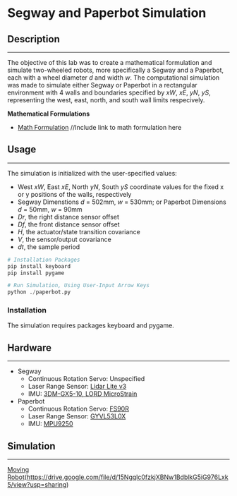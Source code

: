 # Segway and Paperbot Simulation
## Description
---
The objective of this lab was to create a mathematical formulation and simulate two-wheeled robots, more specifically a Segway and a Paperbot, each with a wheel diameter *d* and width *w*. The computational simulation was made to simulate either Segway or Paperbot in a rectangular environment with 4 walls and boundaries specified by *xW*, *xE*, *yN*, *yS*, representing the west, east, north, and south wall limits respecively.

**Mathematical Formulations**
* [Math Formulation]() //Include link to math formulation here


## Usage 
---
The simulation is initialized with the user-specified values:
* West *xW*, East *xE*, North *yN*, South *yS* coordinate values for the fixed x or y 
positions  of the walls, respectively
* Segway Dimenstions *d* = 502mm, *w* = 530mm; or Paperbot Dimensions *d* = 50mm, *w* = 90mm
* *Dr*, the right distance sensor offset
* *Df*, the front distance sensor offset  
* *H*, the actuator/state transition covariance
* *V*, the sensor/output covariance
* *dt*, the sample period  

```python
# Installation Packages
pip install keyboard
pip install pygame

# Run Simulation, Using User-Input Arrow Keys
python ./paperbot.py
```

### Installation
The simulation requires packages keyboard and pygame. 

## Hardware
---
* Segway
  * Continuous Rotation Servo: Unspecified
  * Laser Range Sensor: [Lidar Lite v3](https://cdn.sparkfun.com/assets/f/e/6/3/7/PM-14032.pdf)
  * IMU: [3DM-GX5-10, LORD MicroStrain](https://www.microstrain.com/sites/default/files/3dm-gx5-25_datasheet_8400-0093_rev_o.pdf)
* Paperbot
  * Continuous Rotation Servo: [FS90R](https://cdn-shop.adafruit.com/product-files/2442/FS90R-V2.0_specs.pdf)
  * Laser Range Sensor: [GYVL53L0X](https://www.st.com/resource/en/datasheet/vl53l0x.pdf)
  * IMU: [MPU9250](https://invensense.tdk.com/products/motion-tracking/9-axis/mpu-9250/?fbclid=IwAR3oB_TRBq6vESyrCZcruXoCS__1Q0_s-4oi9rOmKmrxwR31XUUP7iYXZNA)

## Simulation
---
[Moving Robot](simulation.png)(https://drive.google.com/file/d/15Ngqlc0fzkjXBNw1BdblkG5iG976Lxk5/view?usp=sharing)


